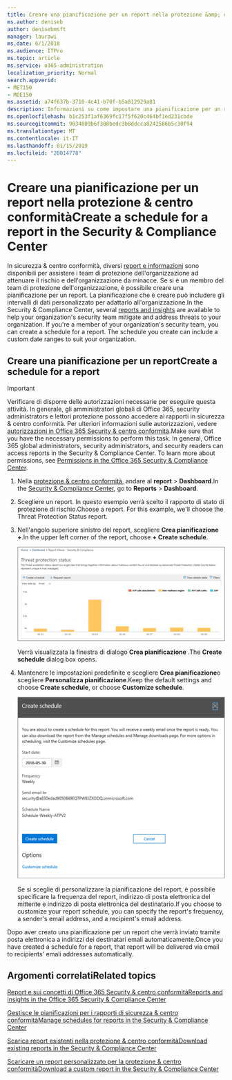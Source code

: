 ```yaml
---
title: Creare una pianificazione per un report nella protezione &amp; centro conformità
ms.author: deniseb
author: denisebmsft
manager: laurawi
ms.date: 6/1/2018
ms.audience: ITPro
ms.topic: article
ms.service: o365-administration
localization_priority: Normal
search.appverid:
- MET150
- MOE150
ms.assetid: a74f637b-3710-4c41-b70f-b5a812929a81
description: Informazioni su come impostare una pianificazione per un report nella protezione &amp; centro conformità.
ms.openlocfilehash: b1c253f1af6369fc17f5f620c464bf1ed231cbde
ms.sourcegitcommit: 9034809b6f308bedc3b8ddcca8242586b5c30f94
ms.translationtype: MT
ms.contentlocale: it-IT
ms.lasthandoff: 01/15/2019
ms.locfileid: "28014778"
---
```

# <a name="create-a-schedule-for-a-report-in-the-security-amp-compliance-center"></a><span data-ttu-id="2725b-103">Creare una pianificazione per un report nella protezione &amp; centro conformità</span><span class="sxs-lookup"><span data-stu-id="2725b-103">Create a schedule for a report in the Security &amp; Compliance Center</span></span>

<span data-ttu-id="2725b-p101">In sicurezza &amp; centro conformità, diversi [report e informazioni](reports-and-insights-in-security-and-compliance.md) sono disponibili per assistere i team di protezione dell'organizzazione ad attenuare il rischio e dell'organizzazione da minacce. Se si è un membro del team di protezione dell'organizzazione, è possibile creare una pianificazione per un report. La pianificazione che è creare può includere gli intervalli di dati personalizzato per adattarlo all'organizzazione.</span><span class="sxs-lookup"><span data-stu-id="2725b-p101">In the Security &amp; Compliance Center, several [reports and insights](reports-and-insights-in-security-and-compliance.md) are available to help your organization's security team mitigate and address threats to your organization. If you're a member of your organization's security team, you can create a schedule for a report. The schedule you create can include a custom date ranges to suit your organization.</span></span> 
  
## <a name="create-a-schedule-for-a-report"></a><span data-ttu-id="2725b-107">Creare una pianificazione per un report</span><span class="sxs-lookup"><span data-stu-id="2725b-107">Create a schedule for a report</span></span>

> [!IMPORTANT]
> <span data-ttu-id="2725b-p102">Verificare di disporre delle autorizzazioni necessarie per eseguire questa attività. In generale, gli amministratori globali di Office 365, security administrators e lettori protezione possono accedere ai rapporti in sicurezza &amp; centro conformità. Per ulteriori informazioni sulle autorizzazioni, vedere [autorizzazioni in Office 365 Security &amp; centro conformità](permissions-in-the-security-and-compliance-center.md).</span><span class="sxs-lookup"><span data-stu-id="2725b-p102">Make sure that you have the necessary permissions to perform this task. In general, Office 365 global administrators, security administrators, and security readers can access reports in the Security &amp; Compliance Center. To learn more about permissions, see [Permissions in the Office 365 Security &amp; Compliance Center](permissions-in-the-security-and-compliance-center.md).</span></span>
  
1. <span data-ttu-id="2725b-111">Nella [protezione &amp; centro conformità](https://protection.office.com), andare al **report** \> **Dashboard**.</span><span class="sxs-lookup"><span data-stu-id="2725b-111">In the [Security &amp; Compliance Center](https://protection.office.com), go to **Reports** \> **Dashboard**.</span></span>
    
2. <span data-ttu-id="2725b-p103">Scegliere un report. In questo esempio verrà scelto il rapporto di stato di protezione di rischio.</span><span class="sxs-lookup"><span data-stu-id="2725b-p103">Choose a report. For this example, we'll choose the Threat Protection Status report.</span></span>
    
3. <span data-ttu-id="2725b-114">Nell'angolo superiore sinistro del report, scegliere **Crea pianificazione +**.</span><span class="sxs-lookup"><span data-stu-id="2725b-114">In the upper left corner of the report, choose **+ Create schedule**.</span></span>
    
    ![È possibile creare una pianificazione per i rapporti in sicurezza &amp; centro conformità](media/2311327c-14f6-4a17-b604-0c9ff2d485d1.png)
  
    <span data-ttu-id="2725b-116">Verrà visualizzata la finestra di dialogo **Crea pianificazione** .</span><span class="sxs-lookup"><span data-stu-id="2725b-116">The **Create schedule** dialog box opens.</span></span> 
    
4. <span data-ttu-id="2725b-117">Mantenere le impostazioni predefinite e scegliere **Crea pianificazione**o scegliere **Personalizza pianificazione**.</span><span class="sxs-lookup"><span data-stu-id="2725b-117">Keep the default settings and choose **Create schedule**, or choose **Customize schedule**.</span></span>
    
    ![È possibile utilizzare le impostazioni predefinite o personalizzare una pianificazione di report](media/04fac327-8f73-4711-8319-58c11880fd96.png)
  
    <span data-ttu-id="2725b-119">Se si sceglie di personalizzare la pianificazione del report, è possibile specificare la frequenza del report, indirizzo di posta elettronica del mittente e indirizzo di posta elettronica del destinatario.</span><span class="sxs-lookup"><span data-stu-id="2725b-119">If you choose to customize your report schedule, you can specify the report's frequency, a sender's email address, and a recipient's email address.</span></span> 
    
<span data-ttu-id="2725b-120">Dopo aver creato una pianificazione per un report che verrà inviato tramite posta elettronica a indirizzi dei destinatari emali automaticamente.</span><span class="sxs-lookup"><span data-stu-id="2725b-120">Once you have created a schedule for a report, that report will be delivered via email to recipients' emali addresses automatically.</span></span> 
  
## <a name="related-topics"></a><span data-ttu-id="2725b-121">Argomenti correlati</span><span class="sxs-lookup"><span data-stu-id="2725b-121">Related topics</span></span>

[<span data-ttu-id="2725b-122">Report e sui concetti di Office 365 Security &amp; centro conformità</span><span class="sxs-lookup"><span data-stu-id="2725b-122">Reports and insights in the Office 365 Security &amp; Compliance Center</span></span>](reports-and-insights-in-security-and-compliance.md)
  
[<span data-ttu-id="2725b-123">Gestisce le pianificazioni per i rapporti di sicurezza &amp; centro conformità</span><span class="sxs-lookup"><span data-stu-id="2725b-123">Manage schedules for reports in the Security &amp; Compliance Center</span></span>](manage-schedules-for-multiple-reports.md)
  
[<span data-ttu-id="2725b-124">Scarica report esistenti nella protezione &amp; centro conformità</span><span class="sxs-lookup"><span data-stu-id="2725b-124">Download existing reports in the Security &amp; Compliance Center</span></span>](download-existing-reports.md)
  
[<span data-ttu-id="2725b-125">Scaricare un report personalizzato per la protezione &amp; centro conformità</span><span class="sxs-lookup"><span data-stu-id="2725b-125">Download a custom report in the Security &amp; Compliance Center</span></span>](set-up-and-download-a-custom-report.md)
  

